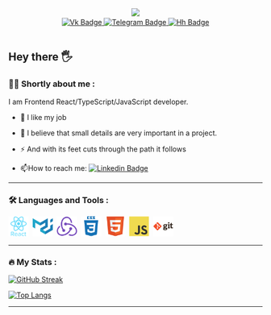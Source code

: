 <div id="header" align="center">
  <img src="https://media.giphy.com/media/k0ijJhqrUP4T2EvmJ1/giphy.gif" width="300"/>
</div>

<div id="badges" align="center">
  <a href="https://vk.com/id143372476">
    <img src="https://img.shields.io/badge/Vk-blue?logo=vk&logoColor=white&style=for-the-badge" alt="Vk Badge"/>
  </a>
  <a href="https://t.me/MArtemN">
    <img src="https://img.shields.io/badge/Telegram-blue?logo=telegram&logoColor=white&style=for-the-badge" alt="Telegram Badge"/>
  </a>
  <a href="https://tula.hh.ru/resume/3318c3f7ff095279a20039ed1f354837484c6b">
    <img src="https://img.shields.io/badge/hh-red?logo=hh&logoColor=red&style=for-the-badge" alt="Hh Badge"/>
  </a><br>
  <img src="https://komarev.com/ghpvc/?username=MArtemN&style=flat-square&color=blue" alt=""/>
</div>

Hey there :raised_hand_with_fingers_splayed:	
---

### :woman_technologist: Shortly about me :
I am Frontend React/TypeScript/JavaScript developer.

- :telescope: I like my job

- :seedling: I believe that small details are very important in a project.

- :zap: And with its feet cuts through the path it follows

- :mailbox:How to reach me: [![Linkedin Badge](https://img.shields.io/badge/Telegram-blue?logo=telegram&logoColor=white&style=for-the-badge)](https://t.me/MArtemN)

---

### :hammer_and_wrench: Languages and Tools :

<div>
  <img src="https://github.com/devicons/devicon/blob/master/icons/react/react-original-wordmark.svg" title="React" alt="React" width="40" height="40"/>&nbsp;
  <img src="https://github.com/devicons/devicon/blob/master/icons/materialui/materialui-original.svg" title="Material UI" alt="Material UI" width="40" height="40"/>&nbsp;
  <img src="https://github.com/devicons/devicon/blob/master/icons/redux/redux-original.svg" title="Redux" alt="Redux " width="40" height="40"/>&nbsp;
  <img src="https://github.com/devicons/devicon/blob/master/icons/css3/css3-plain-wordmark.svg"  title="CSS3" alt="CSS" width="40" height="40"/>&nbsp;
  <img src="https://github.com/devicons/devicon/blob/master/icons/html5/html5-original.svg" title="HTML5" alt="HTML" width="40" height="40"/>&nbsp;
  <img src="https://github.com/devicons/devicon/blob/master/icons/javascript/javascript-original.svg" title="JavaScript" alt="JavaScript" width="40" height="40"/>&nbsp;
  <img src="https://github.com/devicons/devicon/blob/master/icons/git/git-original-wordmark.svg" title="Git" **alt="Git" width="40" height="40"/>
</div>

---

### :fire: My Stats :

[![GitHub Streak](http://github-readme-streak-stats.herokuapp.com?user=MArtemN&theme=dark&background=000000)](https://git.io/streak-stats)

[![Top Langs](https://github-readme-stats.vercel.app/api/top-langs/?username=MArtemN&layout=compact&theme=vision-friendly-dark)](https://github.com/anuraghazra/github-readme-stats)

---

